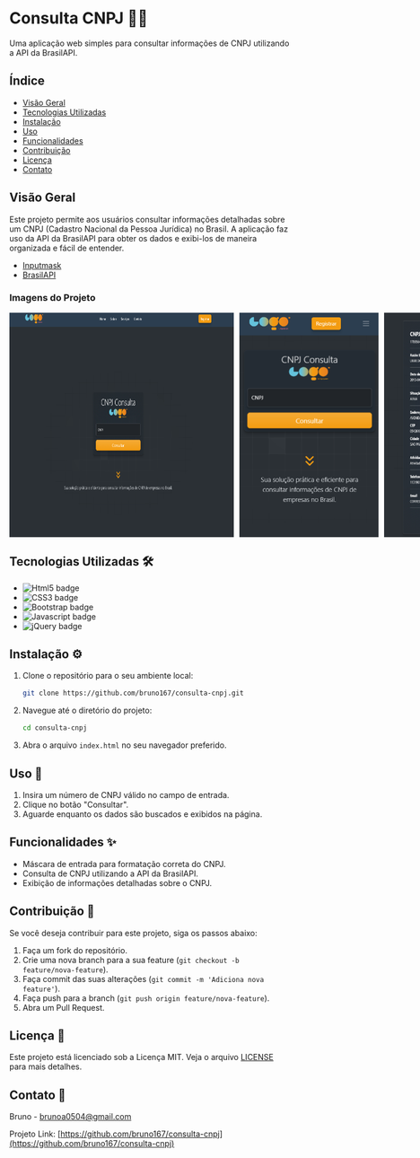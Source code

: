 # Consulta CNPJ 🕵️‍♂️

Uma aplicação web simples para consultar informações de CNPJ utilizando a API da BrasilAPI.

## Índice

- [Visão Geral](#visão-geral)
- [Tecnologias Utilizadas](#tecnologias-utilizadas)
- [Instalação](#instalação)
- [Uso](#uso)
- [Funcionalidades](#funcionalidades)
- [Contribuição](#contribuição)
- [Licença](#licença)
- [Contato](#contato)

## Visão Geral

Este projeto permite aos usuários consultar informações detalhadas sobre um CNPJ (Cadastro Nacional da Pessoa Jurídica) no Brasil. A aplicação faz uso da API da BrasilAPI para obter os dados e exibi-los de maneira organizada e fácil de entender. 

- [Inputmask](https://github.com/RobinHerbots/Inputmask)
- [BrasilAPI](https://brasilapi.com.br/)

### Imagens do Projeto

<div style="display: flex; gap: 10px;">

  <img src="screenshot1.png" alt="Screenshot home" width="400" height="400"/>
  <img src="screenshot2.png" alt="Screenshot result" width="300" height="400"/>
  <img src="screenshot3.png" alt="Screenshot mobile" width="300" height="400"/>

</div>


## Tecnologias Utilizadas 🛠️

- ![Html5 badge](https://img.shields.io/badge/HTML5-E34F26?style=for-the-badge&logo=html5&logoColor=white)
- ![CSS3 badge](https://img.shields.io/badge/CSS3-1572B6?style=for-the-badge&logo=css3&logoColor=white)
- ![Bootstrap badge](https://img.shields.io/badge/Bootstrap-563D7C?style=for-the-badge&logo=bootstrap&logoColor=white)
- ![Javascript badge](https://img.shields.io/badge/JavaScript-F7DF1E?style=for-the-badge&logo=javascript&logoColor=black)
- ![jQuery badge](https://img.shields.io/badge/jQuery-0769AD?style=for-the-badge&logo=jquery&logoColor=white)

## Instalação ⚙️

1. Clone o repositório para o seu ambiente local:

   ```bash
   git clone https://github.com/bruno167/consulta-cnpj.git
   ```

2. Navegue até o diretório do projeto:

   ```bash
   cd consulta-cnpj
   ```

3. Abra o arquivo `index.html` no seu navegador preferido.

## Uso 🚀

1. Insira um número de CNPJ válido no campo de entrada.
2. Clique no botão "Consultar".
3. Aguarde enquanto os dados são buscados e exibidos na página.

## Funcionalidades ✨

- Máscara de entrada para formatação correta do CNPJ.
- Consulta de CNPJ utilizando a API da BrasilAPI.
- Exibição de informações detalhadas sobre o CNPJ.

## Contribuição 🤝

Se você deseja contribuir para este projeto, siga os passos abaixo:

1. Faça um fork do repositório.
2. Crie uma nova branch para a sua feature (`git checkout -b feature/nova-feature`).
3. Faça commit das suas alterações (`git commit -m 'Adiciona nova feature'`).
4. Faça push para a branch (`git push origin feature/nova-feature`).
5. Abra um Pull Request.

## Licença 📝

Este projeto está licenciado sob a Licença MIT. Veja o arquivo [LICENSE](License) para mais detalhes.

## Contato 📧

Bruno - [brunoa0504@gmail.com](mailto:brunoa0504@gmail.com)

Projeto Link: [https://github.com/bruno167/consulta-cnpj](https://github.com/bruno167/consulta-cnpj)
